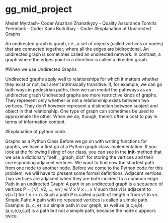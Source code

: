 # gg_mid_project

Medet Myrzash- Coder
Aruzhan Zhanatkyzy - Quality Assurance 
Tomiris Yerkinbek - Coder
Kami Burkitbay - Coder
#Explanation of Undirected Graphs 

An undirected graph is graph, i.e., a set of objects (called vertices or nodes) that are connected together, where all the edges are bidirectional. An undirected graph is sometimes called an undirected network. 
In contrast, a graph where the edges point in a direction is called a directed graph.

#When we use Undirected Graphs

Undirected graphs apply well to relationships for which it matters whether they exist or not, but aren’t intrinsically transitive. 
If, for example, we can go both ways in pedestrian paths, then we can model the pathways as an undirected graph
Undirected graphs are more restrictive kinds of graphs. They represent only whether or not a relationship exists between two vertices. 
They don’t however represent a distinction between subject and object in that relationship.
One type of graph can sometimes be used to approximate the other. When we do, though, there’s often a cost to pay in terms of information content.

#Explanation of python code.

Graphs as a Python Class
Before we go on with writing functions for graphs, we have a first go at a Python graph class implementation. 
If you look at the following listing of our class, you can see in the __init__-method that we use a dictionary "self.__graph_dict" for storing the vertices and their corresponding adjacent vertices.
We want to find now the shortest path from one node to another node. Before we come to the Python code for this problem, we will have to present some formal definitions.
Adjacent vertices:
Two vertices are adjacent when they are both incident to a common edge.
Path in an undirected Graph:
A path in an undirected graph is a sequence of vertices P = ( v1, v2, ..., vn ) ∈ V x V x ... x V such that vi is adjacent to v{i+1} for 1 ≤ i < n. Such a path P is called a path of length n from v1 to vn.
Simple Path:
A path with no repeated vertices is called a simple path.
Example:
(a, c, e) is a simple path in our graph, as well as (a,c,e,b). (a,c,e,b,c,d) is a path but not a simple path, because the node c appears twice.



